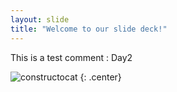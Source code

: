 ```yaml
---
layout: slide
title: "Welcome to our slide deck!"
---
```


This is a test comment : Day2

![constructocat](https://octodex.github.com/images/constructocat2.jpg)
{: .center}
